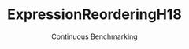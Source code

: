 ---
layout: default
title: ExpressionReorderingH18
subtitle: Continuous Benchmarking
selected: Expression_Reordering
expanded: Benchmarking
benchmark: /individual_results/ExpressionReorderingH18.html
---